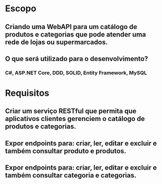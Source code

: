 # Escopo

## Criando uma WebAPI para um catálogo de produtos e categorias que pode atender uma rede de lojas ou supermarcados.

## O que será utilizado para o desenvolvimento?

### C#, ASP.NET Core, DDD, SOLID, Entity Framework, MySQL

# Requisitos

## Criar um serviço RESTful que permita que aplicativos clientes gerenciem o catálogo de produtos e categorias.
## Expor endpoints para: criar, ler, editar e excluir e também consultar produto e produtos.
## Expor endpoints para: criar, ler, editar e excluir e também consultar categoria e categorias.